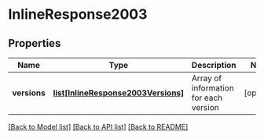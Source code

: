 # InlineResponse2003

## Properties
Name | Type | Description | Notes
------------ | ------------- | ------------- | -------------
**versions** | [**list[InlineResponse2003Versions]**](InlineResponse2003Versions.md) | Array of information for each version | [optional] 

[[Back to Model list]](../README.md#documentation-for-models) [[Back to API list]](../README.md#documentation-for-api-endpoints) [[Back to README]](../README.md)


